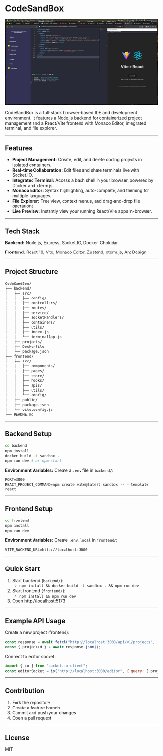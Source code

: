 # CodeSandBox

![App Screenshot](frontend/public/screenshot.png)

CodeSandBox is a full-stack browser-based IDE and development environment. It features a Node.js backend for containerized project management and a React/Vite frontend with Monaco Editor, integrated terminal, and file explorer.

---

## Features

-   **Project Management:** Create, edit, and delete coding projects in isolated containers.
-   **Real-time Collaboration:** Edit files and share terminals live with Socket.IO.
-   **Integrated Terminal:** Access a bash shell in your browser, powered by Docker and xterm.js.
-   **Monaco Editor:** Syntax highlighting, auto-complete, and theming for multiple languages.
-   **File Explorer:** Tree view, context menus, and drag-and-drop file operations.
-   **Live Preview:** Instantly view your running React/Vite apps in-browser.

---

## Tech Stack

**Backend:** Node.js, Express, Socket.IO, Docker, Chokidar

**Frontend:** React 18, Vite, Monaco Editor, Zustand, xterm.js, Ant Design

---

## Project Structure

```
CodeSandBox/
├── backend/
│   ├── src/
│   │   ├── config/
│   │   ├── controllers/
│   │   ├── routes/
│   │   ├── service/
│   │   ├── socketHandlers/
│   │   ├── containers/
│   │   ├── utils/
│   │   ├── index.js
│   │   └── terminalApp.js
│   ├── projects/
│   ├── Dockerfile
│   └── package.json
├── frontend/
│   ├── src/
│   │   ├── components/
│   │   ├── pages/
│   │   ├── store/
│   │   ├── hooks/
│   │   ├── apis/
│   │   ├── utils/
│   │   └── config/
│   ├── public/
│   ├── package.json
│   └── vite.config.js
└── README.md
```

---

## Backend Setup

```bash
cd backend
npm install
docker build -t sandbox .
npm run dev # or npm start
```

**Environment Variables:**
Create a `.env` file in `backend/`:

```
PORT=3000
REACT_PROJECT_COMMAND=npm create vite@latest sandbox -- --template react
```

---

## Frontend Setup

```bash
cd frontend
npm install
npm run dev
```

**Environment Variables:**
Create `.env.local` in `frontend/`:

```
VITE_BACKEND_URL=http://localhost:3000
```

---

## Quick Start

1. Start backend (`backend/`):
    - `npm install && docker build -t sandbox . && npm run dev`
2. Start frontend (`frontend/`):
    - `npm install && npm run dev`
3. Open [http://localhost:5173](http://localhost:5173)

---

## Example API Usage

Create a new project (frontend):

```js
const response = await fetch("http://localhost:3000/api/v1/projects", { method: "POST" });
const { projectId } = await response.json();
```

Connect to editor socket:

```js
import { io } from "socket.io-client";
const editorSocket = io("http://localhost:3000/editor", { query: { projectId } });
```

---

## Contribution

1. Fork the repository
2. Create a feature branch
3. Commit and push your changes
4. Open a pull request

---

## License

MIT
